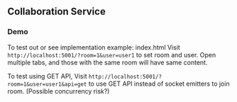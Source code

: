 ## Collaboration Service

### Demo

To test out or see implementation example: index.html
Visit `http://localhost:5001/?room=1&user=user1`
to set room and user. Open multiple tabs, and those with the same room will have same content.

To test using GET API,
Visit `http://localhost:5001/?room=1&user=user1&api=get`
to use GET API instead of socket emitters to join room. (Possible concurrency risk?)
